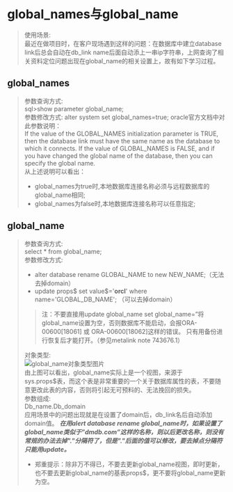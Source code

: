 # global_names与global_name

>使用场景:  
最近在做项目时，在客户现场遇到这样的问题：在数据库中建立database link后总会自动在db_link name后面自动添上一串ip字符串，上网查询了相关资料定位问题出现在global_name的相关设置上，故有如下学习过程。

## global_names
>参数查询方式:  
>sql>show parameter global_name;  
>参数修改方式:
>alter system set global_names=true;
>oracle官方文档中对此参数说明：  
>If the value of the GLOBAL_NAMES initialization parameter is TRUE, then the database link must have the same name as the database to which it connects. If the value of GLOBAL_NAMES is FALSE, and if you have changed the global name of the database, then you can specify the global name.  
>从上述说明可以看出：
>+ global_names为true时,本地数据库连接名称必须与远程数据库的global_name相同;
>+ global_names为false时,本地数据库连接名称可以任意指定;

## global_name
>参数查询方式:  
>select * from global_name;  
>参数修改方式:   
>+ alter database rename GLOBAL_NAME to new NEW_NAME;（无法去掉domain）   
>+ update props$ set value$='__orcl__' where name='GLOBAL_DB_NAME'; （可以去掉domain）   
>
>>注：不要直接用update global_name set global_name=”将global_name设置为空，否则数据库不能启动，会报ORA-00600[18061] 或 ORA-00600[18062]这样的错误。 只有用备份进行恢复后才能打开。（参见metalink note 743676.1）
>
>对象类型:  
>![global_name对象类型图片](LearnSummery\oracle学习\image\global_name对象类型.png"global_name对象类型")  
>由上图可以看出，global_name实际上是一个视图，来源于sys.props$表，而这个表是非常重要的一个关于数据库属性的表，不要随意更改此表的内容，否则将引起无可预料的、无法挽回的损失。  
>参数组成:  
>Db_name.Db_domain  
>应用场景中的问题出现就是在设置了domain后，db_link名后自动添加domain值。
>___在用alert database rename global_name时，如果设置了global_name类似于”dmdb.com”这样的名称，则以后更改名称，则没有常规的办法去掉"."分隔符了，但是"."后面的值可以修改，要去掉点分隔符只能用update。___  
>+ 郑重提示：除非万不得已，不要去更新global_name视图，即时更新，也不要去更新global_name的基表props$，更不要将global_name更新为空。
